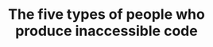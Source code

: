 ---
layout: bookmark
title: The five types of people who produce inaccessible code
tags:
  - Bookmarks
  - Accessibility
created: '2023-06-22T06:35:11.323Z'
link: >-
  https://ericwbailey.website/published/the-five-types-of-people-who-produce-inaccessible-code/
id: 595412080
excerpt: The fifth type has been me more than I care to admit…
image: https://ericwbailey.website/static/favicons/social/facebook.png
---